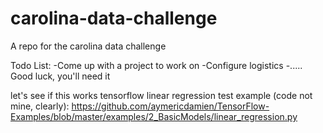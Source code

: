 # carolina-data-challenge
A repo for the carolina data challenge

Todo List:
-Come up with a project to work on
-Configure logistics
-..... Good luck, you'll need it

let's see if this works
tensorflow linear regression test example (code not mine, clearly):
https://github.com/aymericdamien/TensorFlow-Examples/blob/master/examples/2_BasicModels/linear_regression.py
